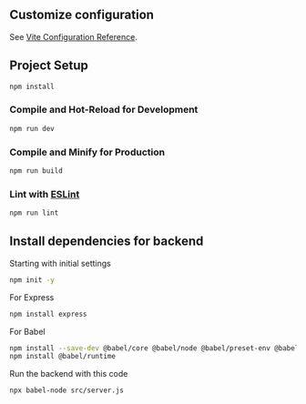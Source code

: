 ## Customize configuration

See [Vite Configuration Reference](https://vitejs.dev/config/).

## Project Setup

```sh
npm install
```

### Compile and Hot-Reload for Development

```sh
npm run dev
```

### Compile and Minify for Production

```sh
npm run build
```

### Lint with [ESLint](https://eslint.org/)

```sh
npm run lint
```


## Install dependencies for backend

Starting with initial settings 
```sh
npm init -y
```
For Express
```sh
npm install express
```
For Babel
```sh
npm install --save-dev @babel/core @babel/node @babel/preset-env @babel/cli @babel/plugin-transform-runtime
npm install @babel/runtime
```

Run the backend with this code
```sh
npx babel-node src/server.js
```

